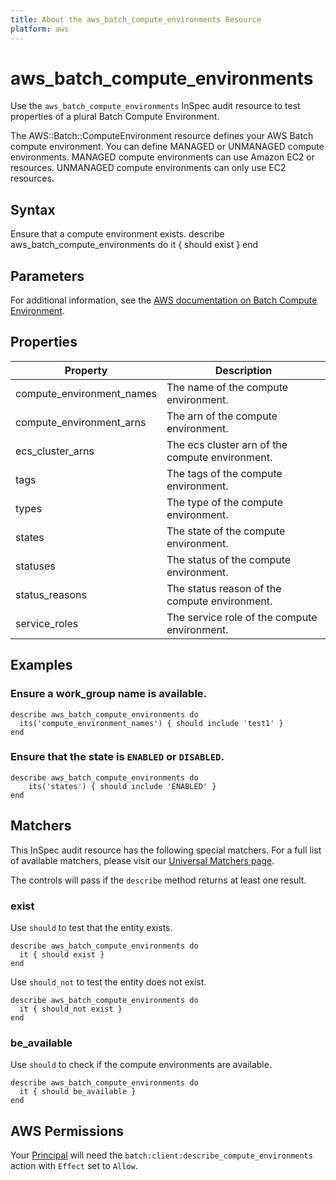 ```yaml
---
title: About the aws_batch_compute_environments Resource
platform: aws
---
```


# aws\_batch\_compute\_environments

Use the `aws_batch_compute_environments` InSpec audit resource to test properties of a plural Batch Compute Environment.

The AWS::Batch::ComputeEnvironment resource defines your AWS Batch compute environment. You can define MANAGED or UNMANAGED compute environments. MANAGED compute environments can use Amazon EC2 or resources. UNMANAGED compute environments can only use EC2 resources.

## Syntax

Ensure that a compute environment exists.
    describe aws_batch_compute_environments do
      it { should exist }
    end

## Parameters

For additional information, see the [AWS documentation on Batch Compute Environment](https://docs.aws.amazon.com/AWSCloudFormation/latest/UserGuide/aws-resource-batch-computeenvironment.html).

## Properties

| Property | Description|
| --- | --- |
| compute_environment_names | The name of the compute environment. |
| compute_environment_arns | The arn of the compute environment. |
| ecs_cluster_arns | The ecs cluster arn of the compute environment. |
| tags | The tags of the compute environment. |
| types | The type of the compute environment. |
| states | The state of the compute environment. |
| statuses | The status of the compute environment. |
| status_reasons | The status reason of the compute environment. |
| service_roles | The service role of the compute environment. |


## Examples

### Ensure a work_group name is available.
    describe aws_batch_compute_environments do
      its('compute_environment_names') { should include 'test1' }
    end

### Ensure that the state is `ENABLED` or `DISABLED`.
    describe aws_batch_compute_environments do
        its('states') { should include 'ENABLED' }
    end

## Matchers

This InSpec audit resource has the following special matchers. For a full list of available matchers, please visit our [Universal Matchers page](https://www.inspec.io/docs/reference/matchers/).

The controls will pass if the `describe` method returns at least one result.

### exist

Use `should` to test that the entity exists.

    describe aws_batch_compute_environments do
      it { should exist }
    end

Use `should_not` to test the entity does not exist.
      
    describe aws_batch_compute_environments do
      it { should_not exist }
    end

### be_available

Use `should` to check if the compute environments are available.

    describe aws_batch_compute_environments do
      it { should be_available }
    end

## AWS Permissions

Your [Principal](https://docs.aws.amazon.com/IAM/latest/UserGuide/intro-structure.html#intro-structure-principal) will need the `batch:client:describe_compute_environments` action with `Effect` set to `Allow`.